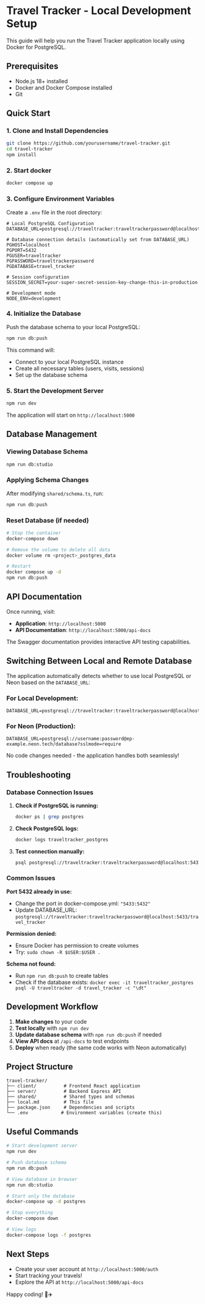 # Travel Tracker - Local Development Setup

This guide will help you run the Travel Tracker application locally using Docker for PostgreSQL.

## Prerequisites

- Node.js 18+ installed
- Docker and Docker Compose installed
- Git

## Quick Start

### 1. Clone and Install Dependencies

```bash
git clone https://github.com/yourusername/travel-tracker.git
cd travel-tracker
npm install
```

### 2. Start docker

```bash
docker compose up
```

### 3. Configure Environment Variables

Create a `.env` file in the root directory:

```env
# Local PostgreSQL Configuration
DATABASE_URL=postgresql://traveltracker:traveltrackerpassword@localhost:5432/travel_tracker

# Database connection details (automatically set from DATABASE_URL)
PGHOST=localhost
PGPORT=5432
PGUSER=traveltracker
PGPASSWORD=traveltrackerpassword
PGDATABASE=travel_tracker

# Session configuration
SESSION_SECRET=your-super-secret-session-key-change-this-in-production

# Development mode
NODE_ENV=development
```

### 4. Initialize the Database

Push the database schema to your local PostgreSQL:

```bash
npm run db:push
```

This command will:
- Connect to your local PostgreSQL instance
- Create all necessary tables (users, visits, sessions)
- Set up the database schema

### 5. Start the Development Server

```bash
npm run dev
```

The application will start on `http://localhost:5000`

## Database Management

### Viewing Database Schema
```bash
npm run db:studio
```

### Applying Schema Changes
After modifying `shared/schema.ts`, run:
```bash
npm run db:push
```

### Reset Database (if needed)
```bash
# Stop the container
docker-compose down

# Remove the volume to delete all data
docker volume rm <project>_postgres_data

# Restart
docker compose up -d
npm run db:push
```

## API Documentation

Once running, visit:
- **Application**: `http://localhost:5000`
- **API Documentation**: `http://localhost:5000/api-docs`

The Swagger documentation provides interactive API testing capabilities.

## Switching Between Local and Remote Database

The application automatically detects whether to use local PostgreSQL or Neon based on the `DATABASE_URL`:

### For Local Development:
```env
DATABASE_URL=postgresql://traveltracker:traveltrackerpassword@localhost:5432/travel_tracker
```

### For Neon (Production):
```env
DATABASE_URL=postgresql://username:password@ep-example.neon.tech/database?sslmode=require
```

No code changes needed - the application handles both seamlessly!

## Troubleshooting

### Database Connection Issues

1. **Check if PostgreSQL is running:**
   ```bash
   docker ps | grep postgres
   ```

2. **Check PostgreSQL logs:**
   ```bash
   docker logs traveltracker_postgres
   ```

3. **Test connection manually:**
   ```bash
   psql postgresql://traveltracker:traveltrackerpassword@localhost:5432/travel_tracker
   ```

### Common Issues

**Port 5432 already in use:**
- Change the port in docker-compose.yml: `"5433:5432"`
- Update DATABASE_URL: `postgresql://traveltracker:traveltrackerpassword@localhost:5433/travel_tracker`

**Permission denied:**
- Ensure Docker has permission to create volumes
- Try: `sudo chown -R $USER:$USER .`

**Schema not found:**
- Run `npm run db:push` to create tables
- Check if the database exists: `docker exec -it traveltracker_postgres psql -U traveltracker -d travel_tracker -c "\dt"`

## Development Workflow

1. **Make changes** to your code
2. **Test locally** with `npm run dev`
3. **Update database schema** with `npm run db:push` if needed
4. **View API docs** at `/api-docs` to test endpoints
5. **Deploy** when ready (the same code works with Neon automatically)

## Project Structure

```
travel-tracker/
├── client/          # Frontend React application
├── server/          # Backend Express API
├── shared/          # Shared types and schemas
├── local.md         # This file
├── package.json     # Dependencies and scripts
└── .env            # Environment variables (create this)
```

## Useful Commands

```bash
# Start development server
npm run dev

# Push database schema
npm run db:push

# View database in browser
npm run db:studio

# Start only the database
docker-compose up -d postgres

# Stop everything
docker-compose down

# View logs
docker-compose logs -f postgres
```

## Next Steps

- Create your user account at `http://localhost:5000/auth`
- Start tracking your travels!
- Explore the API at `http://localhost:5000/api-docs`

Happy coding! 🚀✈️